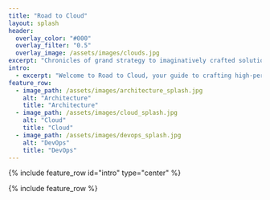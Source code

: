 ```yaml
---
title: "Road to Cloud"
layout: splash
header:
  overlay_color: "#000"
  overlay_filter: "0.5"
  overlay_image: /assets/images/clouds.jpg
excerpt: "Chronicles of grand strategy to imaginatively crafted solutions with creative implementations!"
intro: 
  - excerpt: "Welcome to Road to Cloud, your guide to crafting high-performance, cost-effective, and resilient solutions for your enterprise journey."
feature_row:
  - image_path: /assets/images/architecture_splash.jpg
    alt: "Architecture"
    title: "Architecture"
  - image_path: /assets/images/cloud_splash.jpg
    alt: "Cloud"
    title: "Cloud"
  - image_path: /assets/images/devops_splash.jpg
    alt: "DevOps"
    title: "DevOps"
---
```


{% include feature_row id="intro" type="center" %}

{% include feature_row %}
